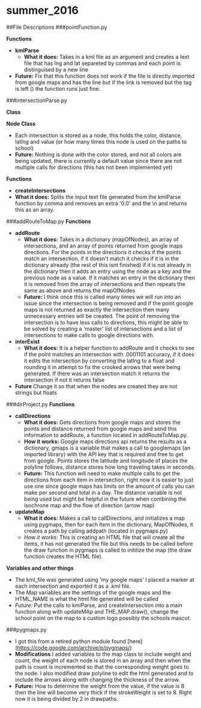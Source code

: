 # summer_2016

##File Descriptions
###pointFunction.py
  
**Functions**

  * __kmlParse__
    * __What it does:__ Takes in a kml file as an argument and creates a text file that has lng and lat separeted by commas and each point is distinguised by a new line
   * __Future:__ Fix that this function does not work if the file is directly imported from google maps and has the line <kml xmlns='http://www.opengis.net/kml/2.2'> but if the link is removed but the tag is left (<kml>) the function runs just fine. 

###intersectionParse.py

  **Class**

  __Node Class__

  * Each intersection is stored as a node, this holds the color, distance, latlng and value (or how many times this node is used on the paths to school)
  * __Future:__ Nothing is done with the color stored, and not all colors are being updated, there is currently a default value since there are not multiple calls for directions (this has not been implemented yet)
  
**Functions**
     
* __createIntersections__
* __What it does:__ Splits the input text file generated from the kmlParse function by comma and removes an extra '0.0' and the \n and returns this as an array.

###addRouteToMap.py
  **Functions**

  * __addRoute__
    * __What it does:__  Takes in a dictionary (mapOfNodes), an array of intersections, and an array of points returned from google maps directions. For the points in the directions it checks if the points match an intersection, if it doesn't match it checks if it is in the dictionary already (the rest of this isnt finished) if it is not already in the dictionary then it adds an entry using the node as a key and the previous node as a value. If it matches an entry in the dictionary then it is removed from the array of intersections and then repeats the same as above and returns the mapOfNodes
    * __Future:__ I think once this is called many times we will run into an issue since the intersection is being removed and if the point google maps is not returned as exactly the intersection then many unnecessary entries will be created. The point of removing the intersection is to have less calls to directions, this might be able to be solved by creating a 'master' list of intersections and a list of intersections to make calls to google directions with.
  * __interExist__
    * __What it does:__  It is a helper function to addRoute and it checks to see if the point matches an intersection with .0001101 accuracy, if it does it edits the intersection by converting the latlng to a float and rounding it in attempt to fix the crooked arrows that were being generated. If there was an intersection match it returns the intersection if not it returns false   
* **Future** Change it so that when the nodes are created they are not strings but floats 


###dirProject.py
__Functions__

* __callDirections__
  * __What it does:__  Gets directions from google maps and stores the points and distance returned from google maps and send this information to addRoute, a function located in addRouteToMap.py. 
  * __How it works:__ Google maps directions api returns the results as a dictionary, gmaps is a variable that makes a call to googlemaps (an imported library) with the API key that is required and free to get from google. Points stores the latitude and longitude of places the polyline follows, distance stores how long traveling takes in seconds.
  * __Future:__ This function will need to make multiple calls to get the directions from each item in intersection, right now it is easier to just use one since google maps has limits on the amount of calls you can make per second and total in a day. The distance variable is not being used but might be helpful in the future when combining the isochrone map and the flow of direction (arrow map)
* __updateMap__
  * __What it does:__  Makes a call to callDirections, and initializes a map using pygmaps, then for each item in the dictionary, MapOfNodes, it creates a path by calling addpath (located in pygmaps.py)
  * _How it works:_ This is creating an HTML file that will create all the items, it has not generated the file but this needs to be called before the draw function in pygmaps is called to initilize the map (the draw function creates the HTML file). 

**Variables and other things**

* The kml_file was generated using 'my google maps' I placed a marker at each intersection and exported it as a .kml file. 
* The Map variables are the settings of the google maps and the HTML_NAME is what the html file generated will be called
* _Future:_ Put the calls to kmlParse, and createIntersection into a main function along with updateMAp and THE_MAP.draw(), change the school point on the map to a custom logo possibly the schools mascot. 

###pygmaps.py
* I got this from a retired python module found [here] (https://code.google.com/archive/p/pygmaps/)
* __Modifications__ I added variables to the map class to include weight and count, the weight of each node is stored in an array and then when the path is count is incremented so that the corresponding weight goes to the node. I also modified draw polyline to edit the html generated and to include the arrows along with changing the thickness of the arrow. 
* __Future:__ How to determine the weight from the value, if the value is 8 then the line will become very thick if the strokeWeight is set to 8. Right now it is being divided by 2 in drawpaths. 
